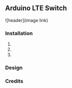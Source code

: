 ## Arduino LTE Switch
![header](image link)

<p align="right"></p>

### Installation

1.
2.
3.

<p align="right"></p>

### Design

<p align="right"></p>

### Credits